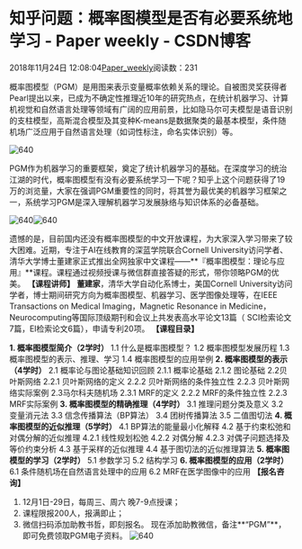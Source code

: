 
# 知乎问题：概率图模型是否有必要系统地学习 - Paper weekly - CSDN博客


2018年11月24日 12:08:04[Paper_weekly](https://me.csdn.net/c9Yv2cf9I06K2A9E)阅读数：231


概率图模型（PGM）是用图来表示变量概率依赖关系的理论。自被图灵奖获得者Pearl提出以来，已成为不确定性推理近10年的研究热点，在统计机器学习、计算机视觉和自然语言处理等领域有广阔的应用前景，比如隐马尔可夫模型是语音识别的支柱模型，高斯混合模型及其变种K-means是数据聚类的最基本模型，条件随机场广泛应用于自然语言处理（如词性标注，命名实体识别）等。

![640](https://ss.csdn.net/p?https://mmbiz.qpic.cn/mmbiz_png/Nabxc8rdYrhZGZf7Wv2JAQ3wsLc260k5fTib5xmyxehkapH5B806XbZCIM7vGeZXBCneZpIfoNdLUDozT8CtF0w/640)

PGM作为机器学习的重要框架，奠定了统计机器学习的基础。在深度学习的统治江湖的时代，概率图模型有没有必要系统学习一下呢？知乎上这个问题获得了19万的浏览量，大家在强调PGM重要性的同时，将其誉为最优美的机器学习框架之一，系统学习PGM是深入理解机器学习发展脉络与知识体系的必备基础。

![640](https://ss.csdn.net/p?https://mmbiz.qpic.cn/mmbiz_png/Nabxc8rdYrhZGZf7Wv2JAQ3wsLc260k5Z8ruaMx0lEgrKGkyaliacibiaKsFKyFwbFAFNVQnHqtuP2V50AzMIRTKA/640)![640](https://ss.csdn.net/p?https://mmbiz.qpic.cn/mmbiz_png/Nabxc8rdYrhZGZf7Wv2JAQ3wsLc260k51GjO8Fflc2Ns06TO3ZrfP2VGDwItl3bS237QdNVDFy6ia4gNTUmFQnA/640)

遗憾的是，目前国内还没有概率图模型的中文开放课程，为大家深入学习带来了较大困难。近期，专注于AI在线教育的深蓝学院联合Cornell University访问学者、清华大学博士董建家正式推出全网独家中文课程——**『概率图模型：理论与应用』**课程。课程通过视频授课与微信群直接答疑的形式，带你领略PGM的优美。
**【课程讲师】**
**董建家**，清华大学自动化系博士，美国Cornell University访问学者，博士期间研究方向为概率图模型、机器学习、医学图像处理等，在IEEE Transactions on Medical Imaging，Magnetic Resonance in Medicine，Neurocomputing等国际顶级期刊和会议上共发表高水平论文13篇（ SCI检索论文7篇，EI检索论文6篇），申请专利20项。
**【课程目录】**

**1. 概率图模型简介（2学时）**
1.1 什么是概率图模型？
1.2 概率图模型发展历程
1.3 概率图模型的表示、推理、学习
1.4 概率图模型的应用举例
**2. 概率图模型的表示（4学时）**
2.1 概率论与图论基础知识回顾
2.1.1 概率论基础
2.1.2 图论基础
2.2贝叶斯网络
2.2.1 贝叶斯网络的定义
2.2.2 贝叶斯网络的条件独立性
2.2.3 贝叶斯网络实际案例
2.3马尔科夫随机场
2.3.1 MRF的定义
2.2.2 MRF的条件独立性
2.2.3 MRF实际案例
**3. 概率图模型的精确推理（4学时）**
3.1 推理问题分类及意义
3.2 变量消元法
3.3 信念传播算法（BP算法）
3.4 团树传播算法
3.5 二值图切法
**4. 概率图模型的近似推理（5学时）**
4.1 BP算法的能量最小化解释
4.2 基于约束松弛和对偶分解的近似推理
4.2.1 线性规划松弛
4.2.2 对偶分解
4.2.3 对偶子问题选择及等价约束分析
4.3 基于采样的近似推理
4.4 基于图切法的近似推理算法
**5. 概率图模型的学习（2学时）**
5.1 参数学习
5.2 结构学习
**6. 概率图模型的应用（2学时）**
6.1 条件随机场在自然语言处理中的应用
6.2 MRF在医学图像中的应用
**【报名咨询】**
1. 12月1日-29日，每周三、周六 晚7-9点授课；
2. 课程限报200人，报满即止；
3. 微信扫码添加助教书哲，即刻报名。
现在添加助教微信，备注**“PGM”**，即可免费领取PGM电子资料。
![640](https://ss.csdn.net/p?https://mmbiz.qpic.cn/mmbiz_jpg/Nabxc8rdYriaeicOQu2o0zCFE6APP1l9UOk7BzZpMjQ804pJhRfqXgZR9ibkSmoj9By0FcnnOKjPddtsqQ9NhohTA/640)


